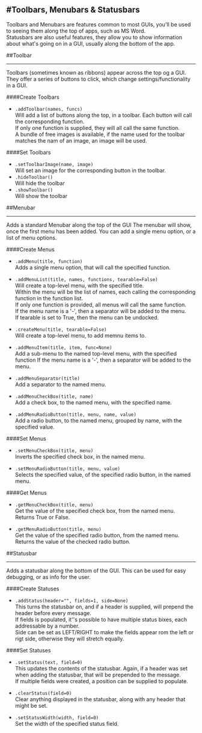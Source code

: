#Toolbars, Menubars & Statusbars
----
Toolbars and Menubars are features common to most GUIs, you'll be used to seeing them along the top of apps, such as MS Word.  
Statusbars are also useful features, they allow you to show information about what's going on in a GUI, usually along the bottom of the app.  

##Toolbar
___
Toolbars (sometimes known as ribbons) appear across the top og a GUI.  
They offer a series of buttons to click, which change settings/functionality in a GUI.

####Create Toolbars

* `.addToolbar(names, funcs)`  
    Will add a list of buttons along the top, in a toolbar. Each button will call the corresponding function.  
    If only one function is supplied, they will all call the same function.  
    A bundle of free images is available, if the name used for the toolbar matches the nam of an image, an image will be used.  

####Set Toolbars

* `.setToolbarImage(name, image)`  
Will set an image for the corresponding button in the toolbar.
* `.hideToolbar()`  
Will hide the toolbar  
* `.showToolbar()`  
Will show the toolbar  

##Menubar
___
Adds a standard Menubar along the top of the GUI
The menubar will show, once the first menu has been added.
You can add a single menu option, or a list of menu options.

####Create Menus

* `.addMenu(title, function)`  
    Adds a single menu option, that will call the specified function.

* `.addMenuList(title, names, functions, tearable=False)`  
    Will create a top-level menu, with the specified title.  
    Within the menu will be the list of names, each calling the corresponding function in the function list.  
    If only one function is provided, all menus will call the same function.  
    If the menu name is a '-', then a separator will be added to the menu.  
    If tearable is set to True, then the menu can be undocked.  

* `.createMenu(title, tearable=False)`  
    Will create a top-level menu, to add memnu items to.

* `.addMenuItem(title, item, func=None)`  
    Add a sub-menu to the named top-level menu, with the specified function
    If the menu name is a '-', then a separator will be added to the menu.

* `.addMenuSeparator(title)`  
    Add a separator to the named menu.

* `.addMenuCheckBox(title, name)`  
    Add a check box, to the named menu, with the specified name.

* `.addMenuRadioButton(title, menu, name, value)`  
    Add a radio button, to the named menu, grouped by name, with the specified value.

####Set Menus

* `.setMenuCheckBox(title, menu)`  
    Inverts the specified check box, in the named menu.

* `.setMenuRadioButton(title, menu, value)`  
    Selects the specified value, of the specified radio button, in the named menu.

####Get Menus

* `.getMenuCheckBox(title, menu)`  
    Get the value of the specified check box, from the named menu.  
    Returns True or False.

* `.getMenuRadioButton(title, menu)`  
    Get the value of the specified radio button, from the named menu.  
    Returns the value of the checked radio button.

##Statusbar
___
Adds a statusbar along the bottom of the GUI.
This can be used for easy debugging, or as info for the user.

####Create Statuses

* `.addStatus(header="", fields=1, side=None)`  
    This turns the statusbar on, and if a header is supplied, will prepend the header before every message.  
    If fields is populated, it''s possible to have multiple status bixes, each addressable by a number.  
    Side can be set as LEFT/RIGHT to make the fields appear rom the left or rigt side, otherwise they will stretch equally.


####Set Statuses
* `.setStatus(text, field=0)`  
    This updates the contents of the statusbar. Again, if a header was set when adding the statusbar, that will be prepended to the message.  
    If multiple fields were created, a position can be supplied to populate.

* `.clearStatus(field=0)`  
    Clear anything displayed in the statusbar, along with any header that might be set.

* `.setStatusWidth(width, field=0)`  
    Set the width of the specified status field.
